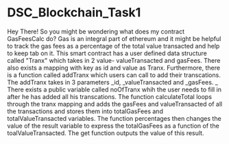# DSC_Blockchain_Task1

Hey There! So you might be wondering what does my contract GasFeesCalc do? 
Gas is an integral part of ethereum and it might be helpful to track the gas fees as a percentage of the total value transacted and help to keep tab on it.
This smart contract has a user defined data structure called "Tranx" which takes in 2 value- valueTransacted and gasFees. There also exists a mapping with key as id and value as Tranx. Furthermore, there is a function called addTranx which users can call to add their transcations. The addTranx takes in 3 parameters _id, _valueTransacted and _gasFees. _
There exists a public variable called noOfTranx whih the user needs to fill in after he has added all his transcations.
The function calculateTotal loops through the tranx mapping and adds the gasFees and valueTransacted of all the transactions and stores them into totalGasFees and totalValueTransacted variables.
The function percentages then changes the value of the result variable to express the totalGasFees as a function of the toalValueTransacted.
The get function outputs the value of this result.
